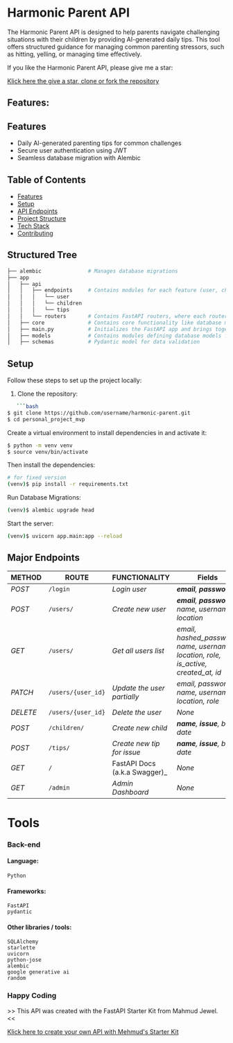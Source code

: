 # Harmonic Parent API  
The Harmonic Parent API is designed to help parents navigate challenging situations with their children by providing AI-generated daily tips. This tool offers structured guidance for managing common parenting stressors, such as hitting, yelling, or managing time effectively.

<p>
    If you like the Harmonic Parent API, please give me a star:
</p>
<a href="https://github.com/lydiadijkstra/personal_project_hp_mvp">
    Klick here the give a star, clone or fork the repository
</a>


## Features:

## Features  
- Daily AI-generated parenting tips for common challenges  
- Secure user authentication using JWT  
- Seamless database migration with Alembic


## Table of Contents  
- [Features](#features)  
- [Setup](#setup)  
- [API Endpoints](#api-endpoints)  
- [Project Structure](#project-structure)  
- [Tech Stack](#tech-stack)  
- [Contributing](#contributing)  



## Structured Tree

```sh
├── alembic               # Manages database migrations
├── app
│   ├── api
│   │   ├── endpoints     # Contains modules for each feature (user, children, tips).
│   │   │   └── user
│   │   │   └── children
│   │   │   └── tips
│   │   └── routers       # Contains FastAPI routers, where each router corresponds to a feature.
│   ├── core              # Contains core functionality like database management, dependencies, etc.
│   ├── main.py           # Initializes the FastAPI app and brings together various components.
│   ├── models            # Contains modules defining database models for users, products, payments, etc.
│   ├── schemas           # Pydantic model for data validation
```


## Setup  
Follow these steps to set up the project locally:  

1. Clone the repository:  

```sh
   ```bash  
$ git clone https://github.com/username/harmonic-parent.git
$ cd personal_project_mvp 
```

Create a virtual environment to install dependencies in and activate it:

```sh
$ python -m venv venv  
$ source venv/bin/activate  
```

Then install the dependencies:

```sh
# for fixed version
(venv)$ pip install -r requirements.txt
```

Run Database Migrations:

```sh
(venv)$ alembic upgrade head
```

Start the server:

```sh
(venv)$ uvicorn app.main:app --reload
```


## Major Endpoints

| METHOD   | ROUTE              | FUNCTIONALITY                  | Fields                                                                                |
| -------- | ------------------ | ------------------------------ | ------------------------------------------------------------------------------------- |
| _POST_   | `/login`           | _Login user_                   | _**email**, **password**_                                                             |
| _POST_   | `/users/`          | _Create new user_              | _**email**, **password**, name, username, location_                                      |
| _GET_    | `/users/`          | _Get all users list_           | _email, hashed_password, name, username, location, role, is_active, created_at, id_ |
| _PATCH_  | `/users/{user_id}` | _Update the user partially_    | _email, password, name, username, location, role_                                                    |
| _DELETE_ | `/users/{user_id}` | _Delete the user_              | _None_                                                                                |
| _POST_   | `/children/`       | _Create new child_             | _**name**, **issue**, birth date_                                      |
| _POST_   | `/tips/`           | _Create new tip for issue_     | _**name**, **issue**, birth date_                                      |
| _GET_    | `/`                | FastAPI Docs (a.k.a Swagger)_  | _None_                                                                                |
| _GET_    | `/admin`           | _Admin Dashboard_              | _None_                                                                                |

# Tools

### Back-end

#### Language:

    Python

#### Frameworks:

    FastAPI
    pydantic

#### Other libraries / tools:

    SQLAlchemy
    starlette
    uvicorn
    python-jose
    alembic
    google generative ai
    random

### Happy Coding


<p>
    >> This API was created with the FastAPI Starter Kit from Mahmud Jewel. <<
</p>
<a href="[https://github.com/lydiadijkstra/personal_project_hp_mvp](https://github.com/MahmudJewel/fastapi-starter-boilerplate)">
    Klick here to create your own API with Mehmud's Starter Kit
</a>

